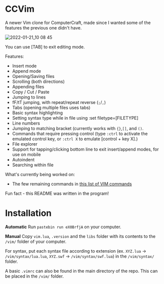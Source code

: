 # CCVim
A newer Vim clone for ComputerCraft, made since I wanted some of the features the previous one didn't have.

![2022-01-21_10 08 45](https://user-images.githubusercontent.com/45747191/150578475-108afa02-3acd-4019-b512-c47dd9546d1b.png)

You can use [TAB] to exit editing mode.

Features:
- Insert mode
- Append mode
- Opening/Saving files
- Scrolling (both directions)
- Appending files
- Copy / Cut / Paste
- Jumping to lines
- fF/tT jumping, with repeat/repeat reverse (```;```/```,```)
- Tabs (opening multiple files uses tabs)
- Basic syntax highlighting
- Setting syntax type while in file using :set filetype=[FILETYPE]
- Line numbers
- Jumping to matching bracket (currently works with ```{}```,```[]```, and ```()```.
- Commands that require pressing control (type ```:ctrl``` to activate the emulated control key, or ```:ctrl X``` to emulate [control + key X].)
- File explorer
- Support for tapping/clicking bottom line to exit insert/append modes, for use on mobile
- Autoindent
- Searching within file


What's currently being worked on:
- The few remaining commands in [this list of VIM commands](https://vim.rtorr.com)

Fun fact - this README was written in the program!

# Installation

**Automatic**
Run ```pastebin run eX0BrfjA``` on your computer.

**Manual**
Copy ```vim.lua```, ```.version``` and the ```libs``` folder with its contents to the ```/vim/``` folder of your computer.

For syntax, put each syntax file according to extension (ex. ```XYZ.lua``` -> ```/vim/syntax/lua.lua```, ```XYZ.swf``` -> ```/vim/syntax/swf.lua```) in the ```/vim/syntax/``` folder.

A basic ```.vimrc``` can also be found in the main directory of the repo. This can be placed in the ```/vim/``` folder.
